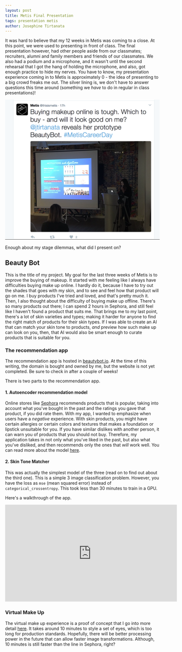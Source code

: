 ```yaml
---
layout: post
title: Metis Final Presentation
tags: presentation metis
author: Josephine Tirtanata
---
```

It was hard to believe that my 12 weeks in Metis was coming to a close. At this point, we were used to presenting in front of class. The final presentation however, had other people aside from our classmates; recruiters, alumni and family members and friends of our classmates. We also had a podium and a microphone, and it wasn't until the second rehearsal that I got the hang of holding the microphone, and also, got enough practice to hide my nerves. You have to know, my presentation experience coming in to Metis is approximately 0 - the idea of presenting to a big crowd freaks me out. The silver lining is, we don't have to answer questions this time around (something we *have* to do in regular in class presentations)!


<img src="/images/me.png" />


Enough about my stage dilemmas, what did I present on?

## Beauty Bot
This is the title of my project. My goal for the last three weeks of Metis is to improve the buying of makeup. It started with me feeling like I always have difficulties buying make up online. I hardly do it, because I have to try out the shades that goes with my skin, and to see and feel how that product will go on me. I buy products I've tried and loved, and that's pretty much it. Then, I also thought about the difficulty of buying make up offline. There's so many products out there; I can spend 2 hours in Sephora, and still feel like I haven't found a product that suits me. That brings me to my last point, there's a lot of skin varieties and types; making it harder for anyone to find the right match of products for their skin types. If I was able to create an AI that can match your skin tone to products, *and* preview how such make up can look on you, then, that AI would also be smart enough to curate products that is suitable for you.

### The recommendation app
The recommendation app is hosted in [beautybot.io](http://www.beautybot.io). At the time of this writing, the domain is bought and owned by me, but the website is not yet completed. Be sure to check in after a couple of weeks!

There is two parts to the recommendation app.

#### 1. Autoencoder recommendation model
Online stores like [Sephora](www.sephora.com) recommends products that is popular, taking into account what you've bought in the past and the ratings you gave that product, if you did rate them. With my app, I wanted to emphasize when users have a *negative* experience. With skin products, you might have certain allergies or certain colors and textures that makes a foundation or lipstick unsuitable for you. If you have similar dislikes with another person, it can warn you of products that you should not buy. Therefore, my application takes in not only what you've liked in the past, but also what you've disliked, and then recommends only the ones that *will* work well. You can read more about the model [here](/BeautyBot).

#### 2. Skin Tone Matcher
This was actually the simplest model of the three (read on to find out about the third one). This is a simple 3 image classification problem. However, you have the loss as `mse` (mean squared error) instead of `categorical_crossentropy`. This took less than 30 minutes to train in a GPU.

Here's a walkthrough of the app.

<iframe width="560" height="315" src="https://www.youtube.com/embed/pdXjktu5zFk" frameborder="0" allowfullscreen></iframe>

### Virtual Make Up
The virtual make up experience is a proof of concept that I go into more detail [here](/StyleTransfer). It takes around 10 minutes to style a set of eyes, which is too long for production standards. Hopefully, there will be better processing power in the future that can allow faster image transformations. Although, 10 minutes is still faster than the line in Sephora, right?
